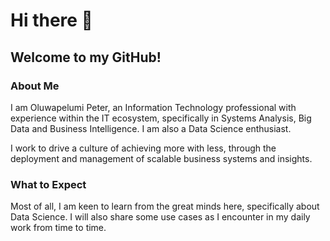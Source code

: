 # Hi there 👋

## Welcome to my GitHub!

### About Me
I am Oluwapelumi Peter, an Information Technology professional with experience within the IT ecosystem, specifically in Systems Analysis, Big Data and Business Intelligence. I am also a Data Science enthusiast.

I work to drive a culture of achieving more with less, through the deployment and management of scalable business systems and insights.


### What to Expect
Most of all, I am keen to learn from the great minds here, specifically about Data Science.
I will also share some  use cases as I encounter in my daily work from time to time.


<!--
**Oluwapelumi-Peter/Oluwapelumi-Peter** is a ✨ _special_ ✨ repository because its `README.md` (this file) appears on your GitHub profile.

Here are some ideas to get you started:

- 🔭 I’m currently working on ...
- 🌱 I’m currently learning ...
- 👯 I’m looking to collaborate on ...
- 🤔 I’m looking for help with ...
- 💬 Ask me about ...
- 📫 How to reach me: ...
- 😄 Pronouns: ...
- ⚡ Fun fact: ...
-->
